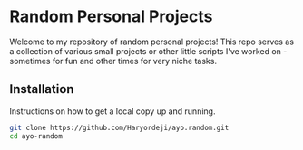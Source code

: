 # Random Personal Projects

Welcome to my repository of random personal projects! This repo serves as a collection of various small projects or other little scripts I've worked on - sometimes for fun and other times for very niche tasks. 


## Installation

Instructions on how to get a local copy up and running.

```bash
git clone https://github.com/Haryordeji/ayo.random.git
cd ayo-random
